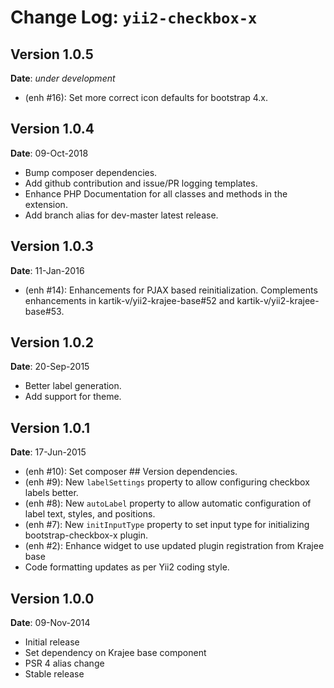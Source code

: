 Change Log: `yii2-checkbox-x`
=============================

## Version 1.0.5

**Date**: _under development_

- (enh #16): Set more correct icon defaults for bootstrap 4.x.

## Version 1.0.4

**Date**: 09-Oct-2018

- Bump composer dependencies.
- Add github contribution and issue/PR logging templates.
- Enhance PHP Documentation for all classes and methods in the extension.
- Add branch alias for dev-master latest release.

## Version 1.0.3

**Date**: 11-Jan-2016

- (enh #14): Enhancements for PJAX based reinitialization. Complements enhancements in kartik-v/yii2-krajee-base#52 and kartik-v/yii2-krajee-base#53.

## Version 1.0.2

**Date**: 20-Sep-2015

- Better label generation.
- Add support for theme.

## Version 1.0.1

**Date**: 17-Jun-2015

- (enh #10): Set composer ## Version dependencies.
- (enh #9): New `labelSettings` property to allow configuring checkbox labels better.
- (enh #8): New `autoLabel` property to allow automatic configuration of label text, styles, and positions.
- (enh #7): New `initInputType` property to set input type for initializing bootstrap-checkbox-x plugin.
- (enh #2): Enhance widget to use updated plugin registration from Krajee base
- Code formatting updates as per Yii2 coding style.

## Version 1.0.0

**Date**: 09-Nov-2014

- Initial release
- Set dependency on Krajee base component
- PSR 4 alias change
- Stable release